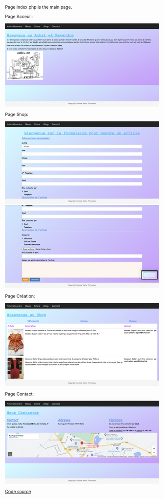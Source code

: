 <p>Page index.php is the main page.</p>

<p>Page Acceuil:</p>
<img src="image1.png">

<p>Page Shop: </p>
<img src="image2a.png">
<img src="image2b.png">

<p>Page Création: </p>
<img src="image3.png">

<p>Page Contact:</p>
<img src="image4.png">


<a href="https://github.com/josianeRochaFernandes/AchatEtRevendre">Code source</a>
